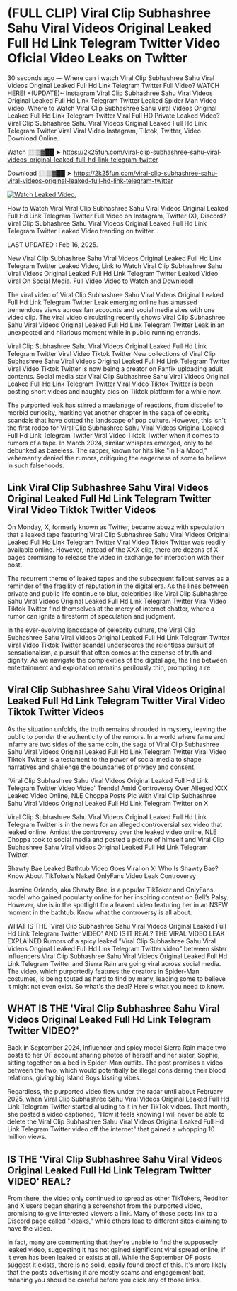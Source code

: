 # (FULL CLIP) Viral Clip Subhashree Sahu Viral Videos Original Leaked Full Hd Link Telegram Twitter Video Oficial Video Leaks on Twitter

30 seconds ago — Where can i watch Viral Clip Subhashree Sahu Viral Videos Original Leaked Full Hd Link Telegram Twitter Full Video? WATCH HERE! +(UPDATE)~ Instagram Viral Clip Subhashree Sahu Viral Videos Original Leaked Full Hd Link Telegram Twitter Leaked Spider Man Video Video. Where to Watch Viral Clip Subhashree Sahu Viral Videos Original Leaked Full Hd Link Telegram Twitter Viral Full HD Private Leaked Video? Viral Clip Subhashree Sahu Viral Videos Original Leaked Full Hd Link Telegram Twitter Viral Viral Video Instagram, Tiktok, Twitter, Video Download Online.

Watch ░░▒▓██ ➤ https://2k25fun.com/viral-clip-subhashree-sahu-viral-videos-original-leaked-full-hd-link-telegram-twitter

Download ░░▒▓██ ➤ https://2k25fun.com/viral-clip-subhashree-sahu-viral-videos-original-leaked-full-hd-link-telegram-twitter

[![Watch Leaked Video.](https://miro.medium.com/v2/resize:fit:828/format:webp/1*cilzJN44JGOrTw9NJCrNHA.gif "Watch Leaked Video")](https://2k25fun.com/viral-clip-subhashree-sahu-viral-videos-original-leaked-full-hd-link-telegram-twitter)

How to Watch Viral Viral Clip Subhashree Sahu Viral Videos Original Leaked Full Hd Link Telegram Twitter Full Video on Instagram, Twitter (X), Discord? Viral Clip Subhashree Sahu Viral Videos Original Leaked Full Hd Link Telegram Twitter Leaked Video trending on twitter...

LAST UPDATED : Feb 16, 2025.

New Viral Clip Subhashree Sahu Viral Videos Original Leaked Full Hd Link Telegram Twitter Leaked Video, Link to Watch Viral Clip Subhashree Sahu Viral Videos Original Leaked Full Hd Link Telegram Twitter Leaked Video Viral On Social Media. Full Video Video to Watch and Download!

The viral video of Viral Clip Subhashree Sahu Viral Videos Original Leaked Full Hd Link Telegram Twitter Leak emerging online has amassed tremendous views across fan accounts and social media sites with one video clip. The viral video circulating recently shows Viral Clip Subhashree Sahu Viral Videos Original Leaked Full Hd Link Telegram Twitter Leak in an unexpected and hilarious moment while in public running errands.

Viral Clip Subhashree Sahu Viral Videos Original Leaked Full Hd Link Telegram Twitter Viral Video Tiktok Twitter New collections of Viral Clip Subhashree Sahu Viral Videos Original Leaked Full Hd Link Telegram Twitter Viral Video Tiktok Twitter is now being a creator on Fanfix uploading adult contents. Social media star Viral Clip Subhashree Sahu Viral Videos Original Leaked Full Hd Link Telegram Twitter Viral Video Tiktok Twitter is been posting short videos and naughty pics on Tiktok platform for a while now.

The purported leak has stirred a maelanage of reactions, from disbelief to morbid curiosity, marking yet another chapter in the saga of celebrity scandals that have dotted the landscape of pop culture. However, this isn't the first rodeo for Viral Clip Subhashree Sahu Viral Videos Original Leaked Full Hd Link Telegram Twitter Viral Video Tiktok Twitter when it comes to rumors of a tape. In March 2024, similar whispers emerged, only to be debunked as baseless. The rapper, known for hits like "In Ha Mood," vehemently denied the rumors, critiquing the eagerness of some to believe in such falsehoods.

## Link Viral Clip Subhashree Sahu Viral Videos Original Leaked Full Hd Link Telegram Twitter Viral Video Tiktok Twitter Videos

On Monday, X, formerly known as Twitter, became abuzz with speculation that a leaked tape featuring Viral Clip Subhashree Sahu Viral Videos Original Leaked Full Hd Link Telegram Twitter Viral Video Tiktok Twitter was readily available online. However, instead of the XXX clip, there are dozens of X pages promising to release the video in exchange for interaction with their post.

The recurrent theme of leaked tapes and the subsequent fallout serves as a reminder of the fragility of reputation in the digital era. As the lines between private and public life continue to blur, celebrities like Viral Clip Subhashree Sahu Viral Videos Original Leaked Full Hd Link Telegram Twitter Viral Video Tiktok Twitter find themselves at the mercy of internet chatter, where a rumor can ignite a firestorm of speculation and judgment.

In the ever-evolving landscape of celebrity culture, the Viral Clip Subhashree Sahu Viral Videos Original Leaked Full Hd Link Telegram Twitter Viral Video Tiktok Twitter scandal underscores the relentless pursuit of sensationalism, a pursuit that often comes at the expense of truth and dignity. As we navigate the complexities of the digital age, the line between entertainment and exploitation remains perilously thin, prompting a re

##  Viral Clip Subhashree Sahu Viral Videos Original Leaked Full Hd Link Telegram Twitter Viral Video Tiktok Twitter Videos

As the situation unfolds, the truth remains shrouded in mystery, leaving the public to ponder the authenticity of the rumors. In a world where fame and infamy are two sides of the same coin, the saga of Viral Clip Subhashree Sahu Viral Videos Original Leaked Full Hd Link Telegram Twitter Viral Video Tiktok Twitter is a testament to the power of social media to shape narratives and challenge the boundaries of privacy and consent.

'Viral Clip Subhashree Sahu Viral Videos Original Leaked Full Hd Link Telegram Twitter Video Video' Trends! Amid Controversy Over Alleged XXX Leaked Video Online, NLE Choppa Posts Pic With Viral Clip Subhashree Sahu Viral Videos Original Leaked Full Hd Link Telegram Twitter on X

Viral Clip Subhashree Sahu Viral Videos Original Leaked Full Hd Link Telegram Twitter is in the news for an alleged controversial sex video that leaked online. Amidst the controversy over the leaked video online, NLE Choppa took to social media and posted a picture of himself and Viral Clip Subhashree Sahu Viral Videos Original Leaked Full Hd Link Telegram Twitter.

Shawty Bae Leaked Bathtub Video Goes Viral on X! Who Is Shawty Bae? Know About TikToker’s Naked OnlyFans Video Leak Controversy

Jasmine Orlando, aka Shawty Bae, is a popular TikToker and OnlyFans model who gained popularity online for her inspiring content on Bell’s Palsy. However, she is in the spotlight for a leaked video featuring her in an NSFW moment in the bathtub. Know what the controversy is all about.

WHAT IS THE 'Viral Clip Subhashree Sahu Viral Videos Original Leaked Full Hd Link Telegram Twitter VIDEO' AND IS IT REAL? THE VIRAL VIDEO LEAK EXPLAINED Rumors of a spicy leaked "Viral Clip Subhashree Sahu Viral Videos Original Leaked Full Hd Link Telegram Twitter video" between sister influencers Viral Clip Subhashree Sahu Viral Videos Original Leaked Full Hd Link Telegram Twitter and Sierra Rain are going viral across social media. The video, which purportedly features the creators in Spider-Man costumes, is being touted as hard to find by many, leading some to believe it might not even exist. So what's the deal? Here's what you need to know.

## WHAT IS THE 'Viral Clip Subhashree Sahu Viral Videos Original Leaked Full Hd Link Telegram Twitter VIDEO?'

Back in September 2024, influencer and spicy model Sierra Rain made two posts to her OF account sharing photos of herself and her sister, Sophie, sitting together on a bed in Spider-Man outfits. The post promises a video between the two, which would potentially be illegal considering their blood relations, giving big Island Boys kissing vibes.

Regardless, the purported video flew under the radar until about February 2025, when Viral Clip Subhashree Sahu Viral Videos Original Leaked Full Hd Link Telegram Twitter started alluding to it in her TikTok videos. That month, she posted a video captioned, "How it feels knowing I will never be able to delete the Viral Clip Subhashree Sahu Viral Videos Original Leaked Full Hd Link Telegram Twitter video off the internet" that gained a whopping 10 million views.

## IS THE 'Viral Clip Subhashree Sahu Viral Videos Original Leaked Full Hd Link Telegram Twitter VIDEO' REAL?

From there, the video only continued to spread as other TikTokers, Redditor and X users began sharing a screenshot from the purported video, promising to give interested viewers a link. Many of these posts link to a Discord page called "xleaks," while others lead to different sites claiming to have the video.

In fact, many are commenting that they're unable to find the supposedly leaked video, suggesting it has not gained significant viral spread online, if it even has been leaked or exists at all. While the September OF posts suggest it exists, there is no solid, easily found proof of this. It's more likely that the posts advertising it are mostly scams and engagement bait, meaning you should be careful before you click any of those links.